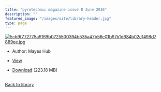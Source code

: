 ```yaml
---
title: "pyrotechnic magazine issue 8 June 2016"
description: ""
featured_image: "/images/site/library-header.jpg"
type: page
---
```


<a href="https://drive.google.com/file/d/1oFuJOy89n64LZyKaVBQ5pkB7095JvT2p/view" target="_blank">![5cb9f772775a9169b0725500394b535a47b56e01b97b1d684b02c1498d7889ee.jpg](/images/library/5cb9f772775a9169b0725500394b535a47b56e01b97b1d684b02c1498d7889ee.jpg)</a>
* Author: Mayes Hub
* <a href="https://drive.google.com/file/d/1oFuJOy89n64LZyKaVBQ5pkB7095JvT2p/view" target="_blank">View</a>

* [Download](https://drive.google.com/uc?export=download&id=1oFuJOy89n64LZyKaVBQ5pkB7095JvT2p) (223.18 MB)

<br />[Back to library](/library/)
